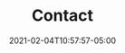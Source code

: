 ---
title: "Contact"
date: 2021-02-04T10:57:57-05:00
layout: contact
links:
  - text: Book a call
    link: 'https://teaminbeat.typeform.com/to/EU16Cd0J'
  - text: Send a message
    link: 'https://teaminbeat.typeform.com/to/EU16Cd0J'
contact:
  - name: Book a call
    text: 5255 Boulevard Lasalle, H4H1P1, 
    subtext: Montréal, Qc Canada
  - name: General Inquiries
    text: hello@digitaldigital.ca
    subtext: +1 438 868-2249
  - name: Do business with us
    text: David Morneau
    subtext: david@digitaldigital.ca
  - name: Media Relations
    text: Alexandra Kazakova
    subtext: alexandra@digitaldigital.ca
---